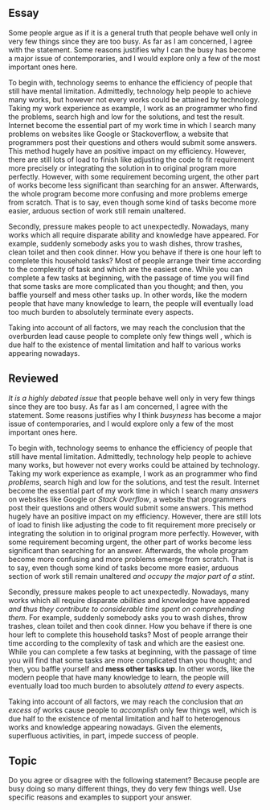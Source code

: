 ## Essay
Some people argue as if it is a general truth that people behave well only in very few things since they are too busy. As far as I am concerned, I agree with the statement. Some reasons justifies why I can the busy has become a major issue of contemporaries, and I would explore only a few of the most important ones here.

To begin with, technology seems to enhance the efficiency of people that still have mental limitation. Admittedly, technology help people to achieve many works, but however not every works could be attained by technology. Taking my work experience as example, I work as an programmer who find the problems, search high and low for the solutions, and test the result. Internet become the essential part of my work time in which I search many problems on websites like Google or Stackoverflow, a website that programmers post their questions and others would submit some answers. This method hugely have an positive impact on my efficiency. However, there are still lots of load to finish like adjusting the code to fit requirement more precisely or integrating the solution in to original program more perfectly. However, with some requirement becoming urgent, the other part of works become less significant than searching for an answer. Afterwards, the whole program become more confusing and more problems emerge from scratch. That is to say, even though some kind of tasks become more easier, arduous section of work still remain unaltered.

Secondly, pressure makes people to act unexpectedly. Nowadays, many works which all require disparate ability and knowledge have appeared.  For example, suddenly somebody asks you to wash dishes, throw trashes, clean toilet and then cook dinner. How you behave if there is one hour left to complete this household tasks? Most of people arrange their time according to the complexity of task and which are the easiest one. While you can complete a few tasks at beginning, with the passage of time you will find that some tasks are more complicated than you thought; and then, you baffle yourself and mess other tasks up. In other words, like the modern people that have many knowledge to learn, the people will eventually load too much burden to absolutely terminate every aspects.

Taking into account of all factors, we may reach the conclusion that the overburden lead cause people to complete only few things well , which is due half to the existence of mental limitation and half to various works appearing nowadays.

## Reviewed
*It is a highly debated issue* that people behave well only in very few things since they are too busy. As far as I am concerned, I agree with the statement. Some reasons justifies why I think *busyness* has become a major issue of contemporaries, and I would explore only a few of the most important ones here.

To begin with, technology seems to enhance the efficiency of people that still have mental limitation. Admittedly, technology help people to achieve many works, but however not every works could be attained by technology. Taking my work experience as example, I work as an programmer who find *problems*, search high and low for the solutions, and test the result. Internet become the essential part of my work time in which I search many *answers* on websites like Google or *Stack Overflow*, a website that programmers post their questions and others would submit some answers. This method hugely have an positive impact on my efficiency. However, there are still lots of load to finish like adjusting the code to fit requirement more precisely or integrating the solution in to original program more perfectly. However, with some requirement becoming urgent, the other part of works become less significant than searching for an answer. Afterwards, the whole program become more confusing and more problems emerge from scratch. That is to say, even though some kind of tasks become more easier, arduous section of work still remain unaltered *and occupy the major part of a stint*.

Secondly, pressure makes people to act unexpectedly. Nowadays, many works which all require disparate *abilities* and knowledge have appeared *and thus they contribute to considerable time spent on comprehending them.* For example, suddenly somebody asks you to wash dishes, throw trashes, clean toilet and then cook dinner. How you behave if there is one hour left to complete this household tasks? Most of people arrange their time according to the complexity of task and which are the easiest one. While you can complete a few tasks at beginning, with the passage of time you will find that some tasks are more complicated than you thought; and then, you baffle yourself and **mess other tasks up**. In other words, like the modern people that have many knowledge to learn, the people will eventually load too much burden to absolutely *attend to* every aspects.

Taking into account of all factors, we may reach the conclusion that *an excess of* works cause people to *accomplish* only few things well, which is due half to the existence of mental limitation and half to heterogenous works and knowledge appearing nowadays. Given the elements, superfluous activities, in part, impede success of people.

## Topic
Do you agree or disagree with the following statement?
Because people are busy doing so many different things, they do very few things well.
Use specific reasons and examples to support your answer.